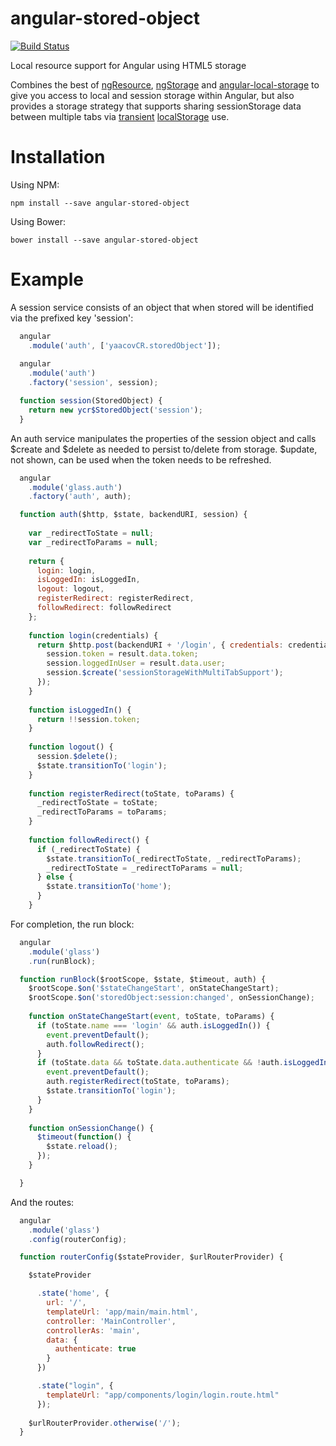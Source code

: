 # angular-stored-object

[![Build Status](https://travis-ci.org/yaacovCR/angular-stored-object.svg?branch=master)](https://travis-ci.org/yaacovCR/angular-stored-object)

Local resource support for Angular using HTML5 storage

Combines the best of [ngResource](https://docs.angularjs.org/api/ngResource/service/$resource), [ngStorage](https://github.com/gsklee/ngStorage) and [angular-local-storage](https://github.com/grevory/angular-local-storage) to give you access to local and session storage within Angular, but also provides a storage strategy that supports sharing sessionStorage data between multiple tabs via [transient](http://stackoverflow.com/questions/20325763/browser-sessionstorage-share-between-tabs) [localStorage](http://blog.guya.net/2015/06/12/sharing-sessionstorage-between-tabs-for-secure-multi-tab-authentication/) use.


Installation
============

Using NPM:

```
npm install --save angular-stored-object
```

Using Bower:

```
bower install --save angular-stored-object
```

Example
=======

A session service consists of an object that when stored will be identified via the prefixed key 'session': 
```javascript
  angular
    .module('auth', ['yaacovCR.storedObject']);
    
  angular
    .module('auth')
    .factory('session', session);

  function session(StoredObject) {
    return new ycr$StoredObject('session');
  }
  ```
  
An auth service manipulates the properties of the session object and calls $create and $delete as needed to persist to/delete from storage. $update, not shown, can be used when the token needs to be refreshed.
```javascript
  angular
    .module('glass.auth')
    .factory('auth', auth);

  function auth($http, $state, backendURI, session) {
    
    var _redirectToState = null;
    var _redirectToParams = null;
    
    return {
      login: login,
      isLoggedIn: isLoggedIn,
      logout: logout,
      registerRedirect: registerRedirect,
      followRedirect: followRedirect
    };
    
    function login(credentials) {
      return $http.post(backendURI + '/login', { credentials: credentials }).then(function(result) {
        session.token = result.data.token;
        session.loggedInUser = result.data.user;
        session.$create('sessionStorageWithMultiTabSupport');
      });
    }
    
    function isLoggedIn() {
      return !!session.token;
    }
    
    function logout() {
      session.$delete();
      $state.transitionTo('login');
    }
    
    function registerRedirect(toState, toParams) {
      _redirectToState = toState;
      _redirectToParams = toParams;
    }
    
    function followRedirect() {
      if (_redirectToState) {
        $state.transitionTo(_redirectToState, _redirectToParams);
        _redirectToState = _redirectToParams = null;
      } else {
        $state.transitionTo('home');
      }      
    }
```

For completion, the run block:
```javascript
  angular
    .module('glass')
    .run(runBlock);

  function runBlock($rootScope, $state, $timeout, auth) {
    $rootScope.$on('$stateChangeStart', onStateChangeStart);
    $rootScope.$on('storedObject:session:changed', onSessionChange);
    
    function onStateChangeStart(event, toState, toParams) {
      if (toState.name === 'login' && auth.isLoggedIn()) {
        event.preventDefault();
        auth.followRedirect();
      }
      if (toState.data && toState.data.authenticate && !auth.isLoggedIn()) {
        event.preventDefault();
        auth.registerRedirect(toState, toParams);
        $state.transitionTo('login');
      }
    }
        
    function onSessionChange() {
      $timeout(function() {
        $state.reload();
      });
    }

  }
```

And the routes:
```javascript
  angular
    .module('glass')
    .config(routerConfig);

  function routerConfig($stateProvider, $urlRouterProvider) {

    $stateProvider

      .state('home', {
        url: '/',
        templateUrl: 'app/main/main.html',
        controller: 'MainController',
        controllerAs: 'main',
        data: {
          authenticate: true
        }
      })

      .state("login", {
        templateUrl: "app/components/login/login.route.html"
      });
    
    $urlRouterProvider.otherwise('/');
  }
```
